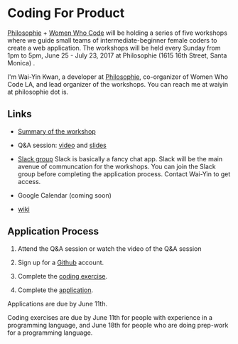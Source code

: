 # Coding For Product

[Philosophie](http://philosophie.is) + [Women Who Code](http://womenwhocode.com) will be holding a series of five workshops where we guide small teams
of intermediate-beginner female coders to create a web application. The workshops will be held every Sunday from 1pm to 5pm, June 25 - July 23, 2017 at Philosophie (1615 16th Street, Santa Monica) .

I'm Wai-Yin Kwan, a developer at [Philosophie](http://philosophie.is), co-organizer of Women Who Code LA, and lead organizer of the workshops. You can reach me at waiyin at philosophie dot is.

## Links
* [Summary of the workshop](workshop_summary)

* Q&A session: [video](https://vimeo.com/218082086) and [slides](workshop_qa.pdf)

* [Slack group](https://codingforproduct.slack.com/) Slack is basically a fancy chat app. Slack will be the main avenue of communcation for the workshops. You can join the Slack group before completing the application process. Contact Wai-Yin to get access.

* Google Calendar (coming soon)

* [wiki](https://github.com/wykhuh/coding_for_product/wiki)

## Application Process

1. Attend the Q&A session or watch the video of the Q&A session

2. Sign up for a [Github](https://github.com) account.

3. Complete the [coding exercise](coding_exercise).

4. Complete the [application](https://goo.gl/forms/gVgMt1WbJsFJWurp1).

Applications are due by June 11th.

Coding exercises are due by June 11th for people with experience in a programming language, and June 18th for people who are doing prep-work for a programming language.
